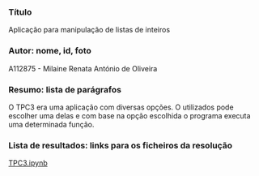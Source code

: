 ### Título 
Aplicação para manipulação de listas de inteiros
### Autor: nome, id, foto
A112875 - Milaine Renata António de Oliveira

### Resumo: lista de parágrafos
O TPC3 era uma aplicação com diversas opções. O utilizados pode escolher uma delas e com base na opção escolhida o programa executa uma determinada função.

### Lista de resultados: links para os ficheiros da resolução 
[TPC3.ipynb](https://github.com/user-attachments/files/22856916/TPC3.ipynb)
